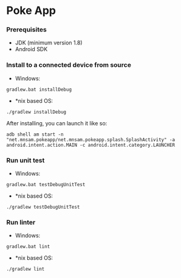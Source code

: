 # Poke App
### Prerequisites
- JDK (minimum version 1.8)
- Android SDK
### Install to a connected device from source
- Windows:
```
gradlew.bat installDebug
```
- *nix based OS:
```
./gradlew installDebug
```
After installing, you can launch it like so:
```
adb shell am start -n "net.mnsam.pokeapp/net.mnsam.pokeapp.splash.SplashActivity" -a android.intent.action.MAIN -c android.intent.category.LAUNCHER
```

### Run unit test
- Windows:
```
gradlew.bat testDebugUnitTest
```
- *nix based OS:
```
./gradlew testDebugUnitTest
```

### Run linter
- Windows:
```
gradlew.bat lint
```
- *nix based OS:
```
./gradlew lint
```
